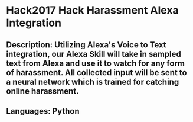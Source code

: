 # Hack2017 Hack Harassment Alexa Integration

## Description: Utilizing Alexa's Voice to Text integration, our Alexa Skill will take in sampled text from Alexa and use it to watch for any form of harassment. All collected input will be sent to a neural network which is trained for catching online harassment. 

## Languages: Python
